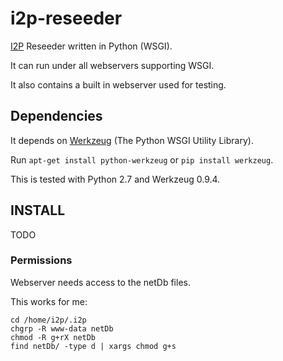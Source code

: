 i2p-reseeder
============

[I2P](https://geti2p.net) Reseeder written in Python (WSGI).

It can run under all webservers supporting WSGI.

It also contains a built in webserver used for testing.


## Dependencies ##

It depends on [Werkzeug](https://pypi.python.org/pypi/Werkzeug)
(The Python WSGI Utility Library).

Run `apt-get install python-werkzeug` or `pip install werkzeug`.

This is tested with Python 2.7 and Werkzeug 0.9.4.


## INSTALL ##

TODO

### Permissions ###

Webserver needs access to the netDb files.

This works for me:

    cd /home/i2p/.i2p
    chgrp -R www-data netDb
    chmod -R g+rX netDb
    find netDb/ -type d | xargs chmod g+s
